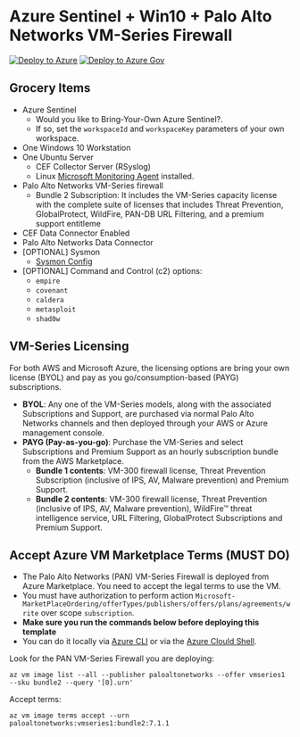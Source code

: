 # Azure Sentinel + Win10 + Palo Alto Networks VM-Series Firewall

[![Deploy to Azure](https://aka.ms/deploytoazurebutton)](https://portal.azure.com/#create/Microsoft.Template/uri/https%3A%2F%2Fraw.githubusercontent.com%2FOTRF%2FAzure-Sentinel2Go%2Fmaster%2Fgrocery-list%2FWin10-PAN-FW%2Fazuredeploy.json)
[![Deploy to Azure Gov](https://aka.ms/deploytoazuregovbutton)](https://portal.azure.us/#create/Microsoft.Template/uri/https%3A%2F%2Fraw.githubusercontent.com%2FOTRF%2FAzure-Sentinel2Go%2Fmaster%2Fgrocery-list%2FWin10-PAN-FW%2Fazuredeploy.json)

## Grocery Items

* Azure Sentinel
    * Would you like to Bring-Your-Own Azure Sentinel?.
    * If so, set the `workspaceId` and `workspaceKey` parameters of your own workspace.
* One Windows 10 Workstation
* One Ubuntu Server
    * CEF Collector Server (RSyslog)
    * Linux [Microsoft Monitoring Agent](https://docs.microsoft.com/en-us/services-hub/health/mma-setup) installed.
* Palo Alto Networks VM-Series firewall
    * Bundle 2 Subscription: It includes the VM-Series capacity license with the complete suite of licenses that includes Threat Prevention, GlobalProtect, WildFire, PAN-DB URL Filtering, and a premium support entitleme
* CEF Data Connector Enabled
* Palo Alto Networks Data Connector
* [OPTIONAL] Sysmon
    * [Sysmon Config](https://github.com/OTRF/Blacksmith/blob/master/resources/configs/sysmon/sysmon.xml)
* [OPTIONAL] Command and Control (c2) options:
    * `empire`
    * `covenant`
    * `caldera`
    * `metasploit`
    * `shad0w`

## VM-Series Licensing

For both AWS and Microsoft Azure, the licensing options are bring your own license (BYOL) and pay as you go/consumption-based (PAYG) subscriptions.

* **BYOL**: Any one of the VM-Series models, along with the associated Subscriptions and Support, are purchased via normal Palo Alto Networks channels and then deployed through your AWS or Azure management console.
* **PAYG (Pay-as-you-go)**: Purchase the VM-Series and select Subscriptions and Premium Support as an hourly subscription bundle from the AWS Marketplace.
    * **Bundle 1 contents**: VM-300 firewall license, Threat Prevention Subscription (inclusive of IPS, AV, Malware prevention) and Premium Support.
    * **Bundle 2 contents**: VM-300 firewall license, Threat Prevention (inclusive of IPS, AV, Malware prevention), WildFire™ threat intelligence service, URL Filtering, GlobalProtect Subscriptions and Premium Support.

## Accept Azure VM Marketplace Terms (MUST DO)

* The Palo Alto Networks (PAN) VM-Series Firewall is deployed from Azure Marketplace. You need to accept the legal terms to use the VM.
* You must have authorization to perform action `Microsoft-MarketPlaceOrdering/offerTypes/publishers/offers/plans/agreements/write` over scope `subscription`.
* **Make sure you run the commands below before deploying this template**
* You can do it locally via [Azure CLI](https://docs.microsoft.com/en-us/cli/azure/?view=azure-cli-latest) or via the [Azure Clould Shell](https://shell.azure.com/). 

Look for the PAN VM-Series Firewall you are deploying:

```
az vm image list --all --publisher paloaltonetworks --offer vmseries1 --sku bundle2 --query '[0].urn'
```

Accept terms:

```
az vm image terms accept --urn paloaltonetworks:vmseries1:bundle2:7.1.1
```

